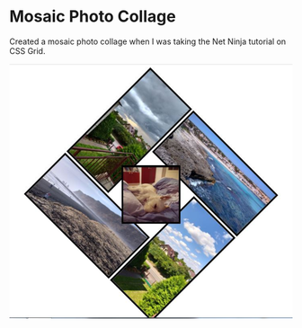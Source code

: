 # Mosaic Photo Collage
Created a mosaic photo collage when I was taking the Net Ninja tutorial on CSS Grid.

![](screenshot(1)/photo-collage.JPG)
